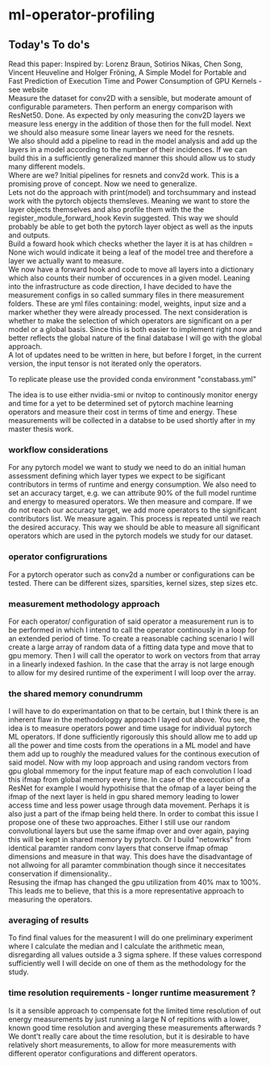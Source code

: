 # ml-operator-profiling

## Today's To do's
Read this paper: Inspired by: Lorenz Braun, Sotirios Nikas, Chen Song, Vincent Heuveline and Holger Fröning, A Simple Model for Portable and Fast Prediction of Execution Time and Power Consumption of GPU Kernels - see website \
Measure the dataset for conv2D with a sensible, but moderate amount of configurable parameters. Then perform an energy comparison with ResNet50. Done. As expected by only measuring the conv2D layers we measure less energy in the addition of those then for the full model. Next we should also measure some linear layers we need for the resnets. \
We also should add a pipeline to read in the model analysis and add up the layers in a model according to the number of their incidences. If we can build this in a sufficiently generalized manner this should allow us to study many different models. \
Where are we? Initial pipelines for resnets and conv2d work. This is a promising prove of concept. Now we need to generalize. \
Lets not do the approach with print(model) and torchsummary and instead work with the pytorch objects themsleves. Meaning we want to store the layer objects themselves and also profile them with the the register_module_forward_hook Kevin suggested. This way we should probably be able to get both the pytorch layer object as well as the inputs and outputs. \
Build a foward hook which checks whether the layer it is at has children = None wich would indicate it being a leaf of the model tree and therefore a layer we actually want to measure. \
We now have a forward hook and code to move all layers into a dictionary which also counts their number of occurences in a given model. Leaning into the infrastructure as code direction, I have decided to have the measurement configs in so called summary files in there measurement folders. These are yml files containing: model, weights, input size and a marker whether they were already processed. The next consideration is whether to make the selection of which operators are significant on a per model or a global basis. Since this is both easier to implement right now and better reflects the global nature of the final database I will go with the global approach.\
A lot of updates need to be written in here, but before I forget, in the current version, the input tensor is not iterated only the operators. 


To replicate please use the provided conda environment "constabass.yml"

The idea is to use either nvidia-smi or nvitop to continously monitor energy and time for a yet to be determined set of pytorch machine learning operators and measure their cost in terms of time and energy. These measurements will be collected in a databse to be used shortly after in my master thesis work. 


### workflow considerations
For any pytorch model we want to study we need to do an initial human assessment defining which layer types we expect to be sigificant contributors in terms of runtime and energy consumption. We also need to set an accuracy target, e.g. we can attribute 90% of the full model runtime and energy to measured operators. We then measure and compare. If we do not reach our accuracy target, we add more operators to the significant contributors list. We measure again. This process is repeated until we reach the desired accuracy. This way we should be able to measure all significant operators which are used in the pytorch models we study for our dataset.

### operator configrurations
For a pytorch operator such as conv2d a number or configurations can be tested. There can be different sizes, sparsities, kernel sizes, step sizes etc.

### measurement methodology approach
For each operator/ configuration of said operator a measurement run is to be performed in which I intend to call the operator continously in a loop for an extended period of time. To create a reasonable caching scenario I will create a large array of random data of a fitting data type and move that to gpu memory. Then I will call the operator to work on vectors from that array in a linearly indexed fashion. In the case that the array is not large enough to allow for my desired runtime of the experiment I will loop over the array.

### the shared memory conundrumm
I will have to do experimantation on that to be certain, but I think there is an inherent flaw in the methodologgy approach I layed out above. You see, the idea is to measure operators power and time usage for individual pytorch ML operators. If done sufficiently rigorously this should allow me to add up all the power and time costs from the operations in a ML model and have them add up to roughly the meadured values for the continous execution of said model.
Now with my loop approach and using random vectors from gpu global mmemory for the input feature map of each convolution I load this ifmap from global memory every time. In case of the execcution of a ResNet for example I would hypothisise that the ofmap of a layer being the ifmap of the next layer is held in gpu shared memory leading to lower access time and less power usage through data movement. Perhaps it is also just a part of the ifmap being held there. In order to combat this issue I propose one of these two approaches. Either I still use our random convolutional layers but use the same ifmap over and over again, paying this will be kept in shared memory by pytorch. Or I build "netowrks" from identical paramter random conv layers that conserve ifmap ofmap dimensions and measure in that way. This does have the disadvantage of not allwoing for all paramter commbination though since it neccesitates conservation if dimensionality..\
Resusing the ifmap has changed the gpu utilization from 40% max to 100%. This leads me to believe, that this is a more representative approach to measuring the operators.

### averaging of results
To find final values for the measurent I will do one preliminary experiment where I calculate the median and I calculate the arithmetic mean, disregarding all values outside a 3 sigma sphere. If these values correspond sufficiently well I will decide on one of them as the methodology for the study.

### time resolution requirements - longer runtime measurement ?
Is it a sensible approach to compensate fot the limited time resolution of out energy measurements by just running a large N of repitions with a lower, known good time resolution and averging these measurements afterwards ?
We dont't really care about the time resolution, but it is desirable to have relatively short measurements, to allow for more measurements with different operator configurations and different operators.

